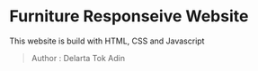 # Furniture Responseive Website


This website is build with HTML, CSS and Javascript


> Author : Delarta Tok Adin